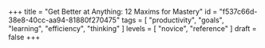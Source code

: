 +++
title = "Get Better at Anything: 12 Maxims for Mastery"
id = "f537c66d-38e8-40cc-aa94-81880f270475"
tags = [
  "productivity",
  "goals",
  "learning",
  "efficiency",
  "thinking"
]
levels = [ "novice", "reference" ]
draft = false
+++
